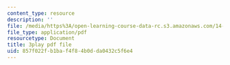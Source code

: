```yaml
---
content_type: resource
description: ''
file: /media/https%3A/open-learning-course-data-rc.s3.amazonaws.com/14-01sc-principles-of-microeconomics-fall-2011/857f022fb1baf4f84b0dda0432c5f6e4_TIWE0DaOlzU.pdf
file_type: application/pdf
resourcetype: Document
title: 3play pdf file
uid: 857f022f-b1ba-f4f8-4b0d-da0432c5f6e4
---
```

